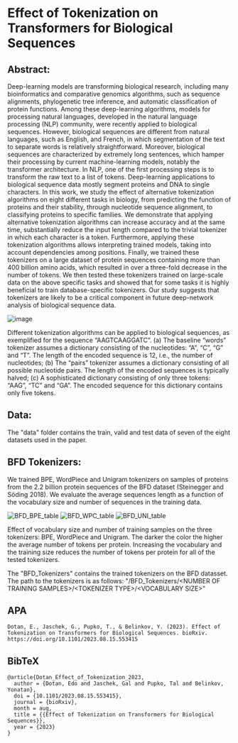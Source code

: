 # Effect of Tokenization on Transformers for Biological Sequences
## Abstract:
Deep-learning models are transforming biological research, including many bioinformatics and comparative genomics algorithms, such as sequence alignments, phylogenetic tree inference, and automatic classification of protein functions. Among these deep-learning algorithms, models for processing natural languages, developed in the natural language processing (NLP) community, were recently applied to biological sequences.  However, biological sequences are different from natural languages, such as English, and French, in which segmentation of the text to separate words is relatively straightforward. Moreover, biological sequences are characterized by extremely long sentences, which hamper their processing by current machine-learning models, notably the transformer architecture. In NLP, one of the first processing steps is to transform the raw text to a list of tokens. Deep-learning applications to biological sequence data mostly segment proteins and DNA to single characters. In this work, we study the effect of alternative tokenization algorithms on eight different tasks in biology, from predicting the function of proteins and their stability, through nucleotide sequence alignment, to classifying proteins to specific families. We demonstrate that applying alternative tokenization algorithms can increase accuracy and at the same time, substantially reduce the input length compared to the trivial tokenizer in which each character is a token. Furthermore, applying these tokenization algorithms allows interpreting trained models, taking into account dependencies among positions. Finally, we trained these tokenizers on a large dataset of protein sequences containing more than 400 billion amino acids, which resulted in over a three-fold decrease in the number of tokens. We then tested these tokenizers trained on large-scale data on the above specific tasks and showed that for some tasks it is highly beneficial to train database-specific tokenizers. Our study suggests that tokenizers are likely to be a critical component in future deep-network analysis of biological sequence data. 

![image](https://github.com/idotan286/BiologicalTokenizers/assets/58917533/d69893e2-7114-41a8-8d46-9b025b2d2840)

Different tokenization algorithms can be applied to biological sequences, as exemplified for the sequence “AAGTCAAGGATC”. (a) The baseline “words” tokenizer assumes a dictionary consisting of the nucleotides: “A”, “C”, “G” and “T”. The length of the encoded sequence is 12, i.e., the number of nucleotides; (b) The “pairs” tokenizer assumes a dictionary consisting of all possible nucleotide pairs. The length of the encoded sequences is typically halved; (c) A sophisticated dictionary consisting of only three tokens: “AAG”, “TC” and “GA”. The encoded sequence for this dictionary contains only five tokens.

## Data:
The "data" folder contains the train, valid and test data of seven of the eight datasets used in the paper.

## BFD Tokenizers:

We trained BPE, WordPiece and Unigram tokenizers on samples of proteins from the 2.2 billion protein sequences of the BFD dataset (Steinegger and Söding 2018). We evaluate the average sequences length as a function of the vocabulary size and number of sequences in the training data.

![BFD_BPE_table](https://github.com/idotan286/BiologicalTokenizers/assets/58917533/710b7aa7-0dde-46bb-9ddf-39a84b579d71)
![BFD_WPC_table](https://github.com/idotan286/BiologicalTokenizers/assets/58917533/8adfe5a7-25f5-4723-a87a-8598c6a76ff6)
![BFD_UNI_table](https://github.com/idotan286/BiologicalTokenizers/assets/58917533/4462e782-0b21-4377-a5fe-309685141538)

Effect of vocabulary size and number of training samples on the three tokenizers: BPE, WordPiece and Unigram. The darker the color the higher the average number of tokens per protein. Increasing the vocabulary and the training size reduces the number of tokens per protein for all of the tested tokenizers. 

The "BFD_Tokenizers" contains the trained tokenizers on the BFD datasset. The path to the tokenizers is as follows: "/BFD_Tokenizers/\<NUMBER OF TRAINING SAMPLES\>/\<TOKENIZER TYPE\>/\<VOCABULARY SIZE\>"

## APA

```
Dotan, E., Jaschek, G., Pupko, T., & Belinkov, Y. (2023). Effect of Tokenization on Transformers for Biological Sequences. bioRxiv. https://doi.org/10.1101/2023.08.15.553415
```


## BibTeX
```
@article{Dotan_Effect_of_Tokenization_2023,
  author = {Dotan, Edo and Jaschek, Gal and Pupko, Tal and Belinkov, Yonatan},
  doi = {10.1101/2023.08.15.553415},
  journal = {bioRxiv},
  month = aug,
  title = {{Effect of Tokenization on Transformers for Biological Sequences}},
  year = {2023}
}

```
